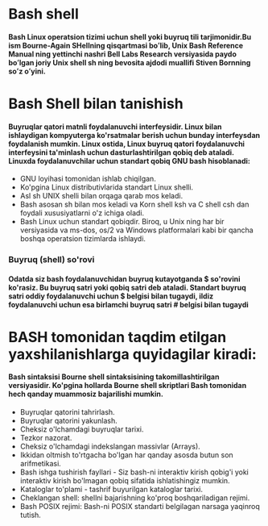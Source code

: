 # Bash shell

#### Bash Linux operatsion tizimi uchun shell yoki buyruq tili tarjimonidir.Bu ism Bourne-Again SHellning qisqartmasi boʻlib, Unix Bash Reference Manual ning yettinchi nashri Bell Labs Research versiyasida paydo boʻlgan joriy Unix shell sh ning bevosita ajdodi muallifi Stiven Bornning soʻz oʻyini.


# Bash Shell bilan tanishish


#### Buyruqlar qatori matnli foydalanuvchi interfeysidir. Linux bilan ishlaydigan kompyuterga ko'rsatmalar berish uchun bunday interfeysdan foydalanish mumkin. Linux ostida, Linux buyruq qatori foydalanuvchi interfeysini ta'minlash uchun dasturlashtirilgan qobiq deb ataladi. Linuxda foydalanuvchilar uchun standart qobiq GNU bash hisoblanadi:

- GNU loyihasi tomonidan ishlab chiqilgan.
- Ko'pgina Linux distributivlarida standart Linux shelli.
- Asl sh UNIX shelli bilan orqaga qarab mos keladi.
- Bash asosan sh bilan mos keladi va Korn shell ksh va C shell csh dan foydali xususiyatlarni o'z ichiga oladi.
- Bash Linux uchun standart qobiqdir. Biroq, u Unix ning har bir versiyasida va ms-dos, os/2 va Windows platformalari kabi bir qancha boshqa operatsion tizimlarda ishlaydi.



### Buyruq (shell) so'rovi


#### Odatda siz bash foydalanuvchidan buyruq kutayotganda $ so'rovini ko'rasiz. Bu buyruq satri yoki qobiq satri deb ataladi. Standart buyruq satri oddiy foydalanuvchi uchun $ belgisi bilan tugaydi, ildiz foydalanuvchi uchun esa birlamchi buyruq satri # belgisi bilan tugaydi

# BASH tomonidan taqdim etilgan yaxshilanishlarga quyidagilar kiradi:

#### Bash sintaksisi Bourne shell sintaksisining takomillashtirilgan versiyasidir. Ko'pgina hollarda Bourne shell skriptlari Bash tomonidan hech qanday muammosiz bajarilishi mumkin.


- Buyruqlar qatorini tahrirlash.
- Buyruqlar qatorini yakunlash.
- Cheksiz o'lchamdagi buyruqlar tarixi.
- Tezkor nazorat.
- Cheksiz o'lchamdagi indekslangan massivlar (Arrays).
- Ikkidan oltmish to'rtgacha bo'lgan har qanday asosda butun son arifmetikasi.
- Bash ishga tushirish fayllari - Siz bash-ni interaktiv kirish qobig'i yoki interaktiv kirish bo'lmagan qobiq sifatida ishlatishingiz mumkin.
- Kataloglar to'plami - tashrif buyurilgan kataloglar tarixi.
- Cheklangan shell: shellni bajarishning ko'proq boshqariladigan rejimi.
- Bash POSIX rejimi: Bash-ni POSIX standarti belgilagan narsaga yaqinroq tutish.